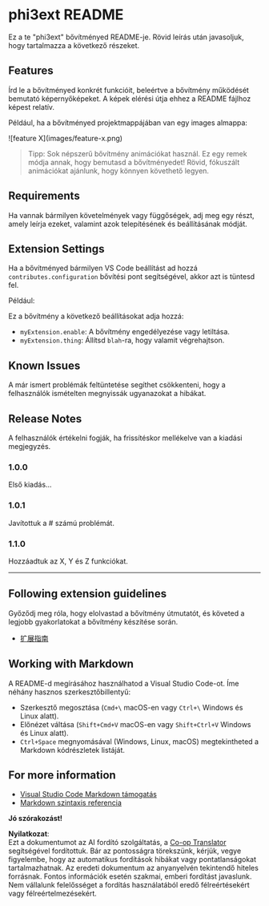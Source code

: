 <!--
CO_OP_TRANSLATOR_METADATA:
{
  "original_hash": "be0b2937160c486180ded27e4f14adeb",
  "translation_date": "2025-05-09T05:05:12+00:00",
  "source_file": "code/07.Lab/01/Apple/phi3ext/README.md",
  "language_code": "hu"
}
-->
# phi3ext README

Ez a te "phi3ext" bővítményed README-je. Rövid leírás után javasoljuk, hogy tartalmazza a következő részeket.

## Features

Írd le a bővítményed konkrét funkcióit, beleértve a bővítmény működését bemutató képernyőképeket. A képek elérési útja ehhez a README fájlhoz képest relatív.

Például, ha a bővítményed projektmappájában van egy images almappa:

\!\[feature X\]\(images/feature-x.png\)

> Tipp: Sok népszerű bővítmény animációkat használ. Ez egy remek módja annak, hogy bemutasd a bővítményedet! Rövid, fókuszált animációkat ajánlunk, hogy könnyen követhető legyen.

## Requirements

Ha vannak bármilyen követelmények vagy függőségek, adj meg egy részt, amely leírja ezeket, valamint azok telepítésének és beállításának módját.

## Extension Settings

Ha a bővítményed bármilyen VS Code beállítást ad hozzá `contributes.configuration` bővítési pont segítségével, akkor azt is tüntesd fel.

Például:

Ez a bővítmény a következő beállításokat adja hozzá:

* `myExtension.enable`: A bővítmény engedélyezése vagy letiltása.
* `myExtension.thing`: Állítsd `blah`-ra, hogy valamit végrehajtson.

## Known Issues

A már ismert problémák feltüntetése segíthet csökkenteni, hogy a felhasználók ismételten megnyissák ugyanazokat a hibákat.

## Release Notes

A felhasználók értékelni fogják, ha frissítéskor mellékelve van a kiadási megjegyzés.

### 1.0.0

Első kiadás...

### 1.0.1

Javítottuk a # számú problémát.

### 1.1.0

Hozzáadtuk az X, Y és Z funkciókat.

---

## Following extension guidelines

Győződj meg róla, hogy elolvastad a bővítmény útmutatót, és követed a legjobb gyakorlatokat a bővítmény készítése során.

* [扩展指南](https://code.visualstudio.com/api/references/extension-guidelines?WT.mc_id=aiml-137032-kinfeylo)

## Working with Markdown

A README-d megírásához használhatod a Visual Studio Code-ot. Íme néhány hasznos szerkesztőbillentyű:

* Szerkesztő megosztása (`Cmd+\` macOS-en vagy `Ctrl+\` Windows és Linux alatt).
* Előnézet váltása (`Shift+Cmd+V` macOS-en vagy `Shift+Ctrl+V` Windows és Linux alatt).
* `Ctrl+Space` megnyomásával (Windows, Linux, macOS) megtekintheted a Markdown kódrészletek listáját.

## For more information

* [Visual Studio Code Markdown támogatás](http://code.visualstudio.com/docs/languages/markdown?WT.mc_id=aiml-137032-kinfeylo)
* [Markdown szintaxis referencia](https://help.github.com/articles/markdown-basics/)

**Jó szórakozást!**

**Nyilatkozat**:  
Ezt a dokumentumot az AI fordító szolgáltatás, a [Co-op Translator](https://github.com/Azure/co-op-translator) segítségével fordítottuk. Bár az pontosságra törekszünk, kérjük, vegye figyelembe, hogy az automatikus fordítások hibákat vagy pontatlanságokat tartalmazhatnak. Az eredeti dokumentum az anyanyelvén tekintendő hiteles forrásnak. Fontos információk esetén szakmai, emberi fordítást javaslunk. Nem vállalunk felelősséget a fordítás használatából eredő félreértésekért vagy félreértelmezésekért.
